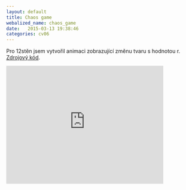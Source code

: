 ```yaml
---
layout: default
title: Chaos game
webalized_name: chaos_game
date:   2015-03-13 19:38:46
categories: cv06
---
```


Pro 12stěn jsem vytvořil animaci zobrazující změnu tvaru s hodnotou r. [Zdrojový kód](https://www.github.com/OndrejSlamecka/iv122/blob/gh-pages/assets/fractals/chaos.py).

<iframe width="420" height="315" src="https://www.youtube.com/embed/zIKZVJvtVvU" frameborder="0" allowfullscreen></iframe>
